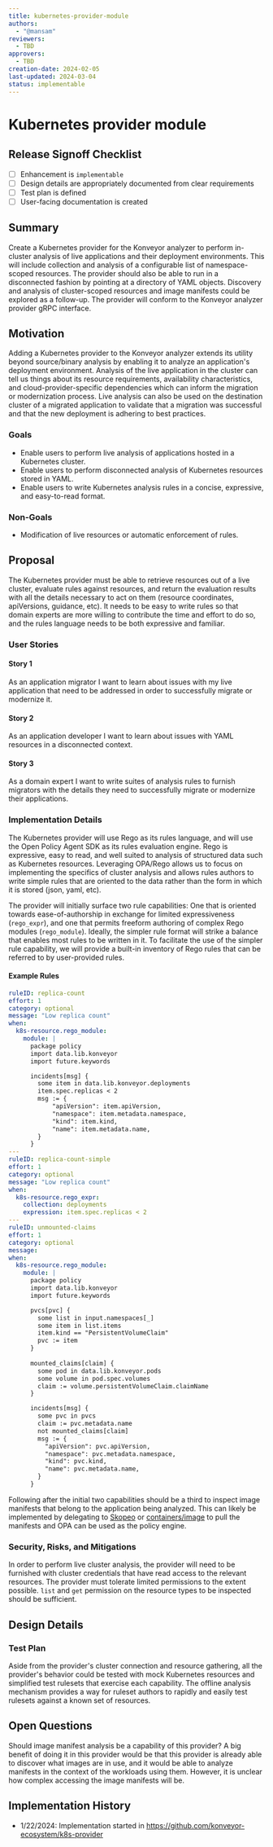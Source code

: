 ```yaml
---
title: kubernetes-provider-module
authors:
  - "@mansam"
reviewers:
  - TBD
approvers:
  - TBD
creation-date: 2024-02-05
last-updated: 2024-03-04
status: implementable
---
```


# Kubernetes provider module

## Release Signoff Checklist

- [ ] Enhancement is `implementable`
- [ ] Design details are appropriately documented from clear requirements
- [ ] Test plan is defined
- [ ] User-facing documentation is created

## Summary

Create a Kubernetes provider for the Konveyor analyzer to perform in-cluster analysis of live applications and their deployment environments. This will include collection and analysis
of a configurable list of namespace-scoped resources. The provider should also be able to run in a disconnected fashion by pointing at a directory of YAML objects. Discovery and analysis of cluster-scoped resources and image manifests could be explored as a follow-up.
The provider will conform to the Konveyor analyzer provider gRPC interface.

## Motivation

Adding a Kubernetes provider to the Konveyor analyzer extends its utility beyond source/binary analysis
by enabling it to analyze an application's deployment environment. Analysis of the live application in
the cluster can tell us things about its resource requirements, availability characteristics, and cloud-provider-specific dependencies which can inform
the migration or modernization process. Live analysis can also be used on the destination cluster of a migrated application to validate that a
migration was successful and that the new deployment is adhering to best practices.

### Goals

* Enable users to perform live analysis of applications hosted in a Kubernetes cluster.
* Enable users to perform disconnected analysis of Kubernetes resources stored in YAML.
* Enable users to write Kubernetes analysis rules in a concise, expressive, and easy-to-read format.

### Non-Goals

* Modification of live resources or automatic enforcement of rules.

## Proposal

The Kubernetes provider must be able to retrieve resources out of a live cluster, evaluate rules against
resources, and return the evaluation results with all the details necessary to act on them (resource coordinates, apiVersions, guidance, etc).
It needs to be easy to write rules so that domain experts are more willing to contribute the time and effort to do so,
and the rules language needs to be both expressive and familiar.

### User Stories

#### Story 1

As an application migrator I want to learn about issues with my live application that need to be addressed in order
to successfully migrate or modernize it.

#### Story 2

As an application developer I want to learn about issues with YAML resources in a disconnected context.

#### Story 3

As a domain expert I want to write suites of analysis rules to furnish migrators with the
details they need to successfully migrate or modernize their applications.

### Implementation Details

The Kubernetes provider will use Rego as its rules language, and will use the Open Policy Agent SDK
as its rules evaluation engine. Rego is expressive, easy to read, and well suited to analysis of structured data such as Kubernetes resources.
Leveraging OPA/Rego allows us to focus on implementing the specifics of cluster analysis and allows rules
authors to write simple rules that are oriented to the data rather than the form in which it is stored (json, yaml, etc).

The provider will initially surface two rule capabilities: One that is oriented towards ease-of-authorship in exchange for limited expressiveness (`rego_expr`), and one that permits freeform authoring of complex Rego modules (`rego_module`).
Ideally, the simpler rule format will strike a balance that enables most rules to be written in it. To facilitate the use of the simpler rule capability,
we will provide a built-in inventory of Rego rules that can be referred to by user-provided rules.

#### Example Rules

```yaml
ruleID: replica-count
effort: 1
category: optional
message: "Low replica count"
when:
  k8s-resource.rego_module:
    module: |
      package policy
      import data.lib.konveyor
      import future.keywords

      incidents[msg] {
      	some item in data.lib.konveyor.deployments
        item.spec.replicas < 2
      	msg := {
            "apiVersion": item.apiVersion,
      		"namespace": item.metadata.namespace,
      		"kind": item.kind,
      		"name": item.metadata.name,
      	}
      }
---
ruleID: replica-count-simple
effort: 1
category: optional
message: "Low replica count"
when:
  k8s-resource.rego_expr:
    collection: deployments
    expression: item.spec.replicas < 2
---
ruleID: unmounted-claims
effort: 1
category: optional
message:
when:
  k8s-resource.rego_module:
    module: |
      package policy
      import data.lib.konveyor
      import future.keywords

      pvcs[pvc] {
        some list in input.namespaces[_]
        some item in list.items
        item.kind == "PersistentVolumeClaim"
        pvc := item
      }
      
      mounted_claims[claim] {
        some pod in data.lib.konveyor.pods
        some volume in pod.spec.volumes
        claim := volume.persistentVolumeClaim.claimName
      }

      incidents[msg] {
        some pvc in pvcs
        claim := pvc.metadata.name
        not mounted_claims[claim]
        msg := {
          "apiVersion": pvc.apiVersion,
          "namespace": pvc.metadata.namespace,
          "kind": pvc.kind,
          "name": pvc.metadata.name,
        }
      }
```

Following after the initial two capabilities should be a third to inspect image manifests that belong to the application
being analyzed. This can likely be implemented by delegating to [Skopeo](https://github.com/containers/skopeo) or [containers/image](https://github.com/containers/image) to
pull the manifests and OPA can be used as the policy engine.

### Security, Risks, and Mitigations

In order to perform live cluster analysis, the provider will need to be furnished with cluster credentials
that have read access to the relevant resources. The provider must tolerate limited permissions to the extent possible.
`list` and `get` permission on the resource types to be inspected should be sufficient.

## Design Details

### Test Plan

Aside from the provider's cluster connection and resource gathering, all the provider's behavior could be tested
with mock Kubernetes resources and simplified test rulesets that exercise each capability. The offline analysis
mechanism provides a way for ruleset authors to rapidly and easily test rulesets against a known set of resources.

## Open Questions

Should image manifest analysis be a capability of this provider? A big benefit of doing it in this provider would be that
this provider is already able to discover what images are in use, and it would be able to analyze manifests in the context of the workloads using them.
However, it is unclear how complex accessing the image manifests will be.

## Implementation History

* 1/22/2024: Implementation started in https://github.com/konveyor-ecosystem/k8s-provider
